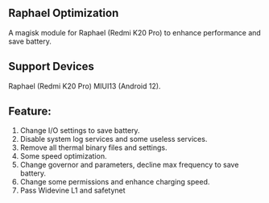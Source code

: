 ## Raphael Optimization

A magisk module for Raphael (Redmi K20 Pro) to enhance performance and save battery.

## Support Devices

Raphael (Redmi K20 Pro) MIUI13 (Android 12).

## Feature:

1. Change I/O settings to save battery.
2. Disable system log services and some useless services.
3. Remove all thermal binary files and settings.
4. Some speed optimization.
5. Change governor and parameters, decline max frequency to save battery.
6. Change some permissions and enhance charging speed.
7. Pass Widevine L1 and safetynet
